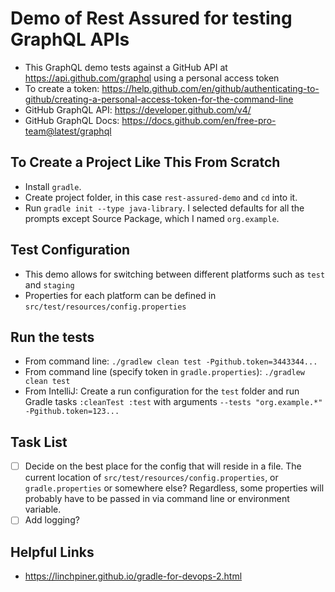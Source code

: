 # Demo of Rest Assured for testing GraphQL APIs

- This GraphQL demo tests against a GitHub API at https://api.github.com/graphql using a personal access token
- To create a token: https://help.github.com/en/github/authenticating-to-github/creating-a-personal-access-token-for-the-command-line
- GitHub GraphQL API: https://developer.github.com/v4/
- GitHub GraphQL Docs: https://docs.github.com/en/free-pro-team@latest/graphql

## To Create a Project Like This From Scratch
- Install `gradle`.
- Create project folder, in this case `rest-assured-demo` and `cd` into it.
- Run `gradle init --type java-library`. I selected defaults for all the prompts except Source Package, which I named `org.example`.

## Test Configuration
- This demo allows for switching between different platforms such as `test` and `staging`
- Properties for each platform can be defined in `src/test/resources/config.properties`

## Run the tests
- From command line: `./gradlew clean test -Pgithub.token=3443344...`
- From command line (specify token in `gradle.properties`): `./gradlew clean test`
- From IntelliJ: Create a run configuration for the `test` folder and run Gradle tasks `:cleanTest :test` with arguments `--tests "org.example.*" -Pgithub.token=123...`

## Task List
- [ ] Decide on the best place for the config that will reside in a file. The current location of `src/test/resources/config.properties`, or `gradle.properties` or somewhere else? Regardless, some properties will probably have to be passed in via command line or environment variable.
- [ ] Add logging?

## Helpful Links
- https://linchpiner.github.io/gradle-for-devops-2.html
